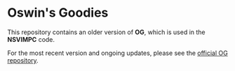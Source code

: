 # Oswin's Goodies

This repository contains an older version of **OG**, which is used in the **NSVIMPC** code.  

For the most recent version and ongoing updates, please see the [official OG repository](https://github.com/oswinso/og).
